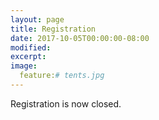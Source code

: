 ```yaml
---
layout: page
title: Registration
date: 2017-10-05T00:00:00-08:00
modified:
excerpt:
image:
  feature:# tents.jpg
---
```


Registration is now closed. 

<!-- <iframe src="https://docs.google.com/forms/d/e/1FAIpQLSeA0C33IK2q67VwmXr5RF2xbkmF70FQmN3bSgkhXA2Oo9-fiA/viewform?embedded=true" width="760" height="2000" frameborder="0" marginheight="0" marginwidth="0">Loading...</iframe> -->

